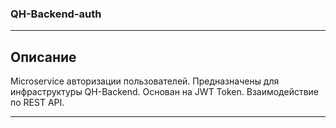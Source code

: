 ### QH-Backend-auth

---

## Описание

Microservice авторизации пользователей. Предназначены для инфраструктуры QH-Backend.
Основан на JWT Token. Взаимодействие по REST API.

---











